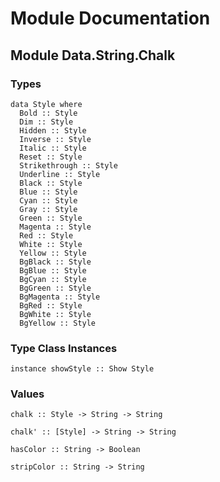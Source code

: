 # Module Documentation

## Module Data.String.Chalk

### Types

    data Style where
      Bold :: Style
      Dim :: Style
      Hidden :: Style
      Inverse :: Style
      Italic :: Style
      Reset :: Style
      Strikethrough :: Style
      Underline :: Style
      Black :: Style
      Blue :: Style
      Cyan :: Style
      Gray :: Style
      Green :: Style
      Magenta :: Style
      Red :: Style
      White :: Style
      Yellow :: Style
      BgBlack :: Style
      BgBlue :: Style
      BgCyan :: Style
      BgGreen :: Style
      BgMagenta :: Style
      BgRed :: Style
      BgWhite :: Style
      BgYellow :: Style


### Type Class Instances

    instance showStyle :: Show Style


### Values

    chalk :: Style -> String -> String

    chalk' :: [Style] -> String -> String

    hasColor :: String -> Boolean

    stripColor :: String -> String



